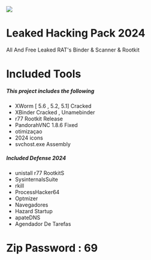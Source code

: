 <img src="https://ibb.co/HGLWZwF">

# Leaked Hacking Pack 2024
All And Free Leaked RAT's Binder & Scanner & Rootkit  
# Included Tools
##### This project includes the following
- XWorm [ 5.6 , 5.2, 5.1] Cracked
- XBinder Cracked , Unamebinder
- r77 Rootkit Release
- PandorahVNC 1.8.6 Fixed
- otimizaçao
- 2024 icons 
- svchost.exe Assembly


##### Included Defense 2024 
- unistall r77 RootkitS
- SysinternalsSuite
- rkill
- ProcessHacker64
- Optmizer
- Navegadores
- Hazard Startup
- apateDNS
- Agendador De Tarefas


# Zip Password : 69
